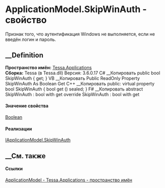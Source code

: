 # ApplicationModel.SkipWinAuth - свойство
Признак того, что аутентификация Windows не выполняется, если не введён логин
и пароль.
## __Definition
 **Пространство имён:** [Tessa.Applications](N_Tessa_Applications.htm)  
 **Сборка:** Tessa (в Tessa.dll) Версия: 3.6.0.17
C# __Копировать
     public bool SkipWinAuth { get; }
VB __Копировать
     Public ReadOnly Property SkipWinAuth As Boolean
    	Get
C++ __Копировать
     public:
    virtual property bool SkipWinAuth {
    	bool get () sealed;
    }
F# __Копировать
     abstract SkipWinAuth : bool with get
    override SkipWinAuth : bool with get
#### Значение свойства
[Boolean](https://learn.microsoft.com/dotnet/api/system.boolean)
#### Реализации
[IApplicationModel.SkipWinAuth](P_Tessa_Applications_IApplicationModel_SkipWinAuth.htm)  
##  __См. также
#### Ссылки
[ApplicationModel - ](T_Tessa_Applications_ApplicationModel.htm)
[Tessa.Applications - пространство имён](N_Tessa_Applications.htm)
